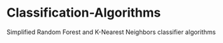 Classification-Algorithms
=========================

Simplified Random Forest and K-Nearest Neighbors classifier algorithms
